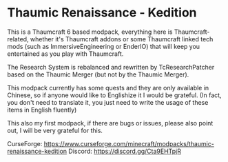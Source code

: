 Thaumic Renaissance - Kedition
==============================

This is a Thaumcraft 6 based modpack, everything here is Thaumcraft-related, 
whether it's Thaumcraft addons or some Thaumcraft linked tech mods 
(such as ImmersiveEngineering or EnderIO) that will keep you entertained as you
play with Thaumcraft.

The Research System is rebalanced and rewritten by TcResearchPatcher based on 
the Thaumic Merger (but not by the Thaumic Merger).

This modpack currently has some quests and they are only available in Chinese,
so if anyone would like to Englishize it I would be grateful.
(In fact, you don't need to translate it, you just need to write the usage of 
these items in English fluently)

This also my first modpack, if there are bugs or issues, please also point out, 
I will be very grateful for this.

CurseForge: https://www.curseforge.com/minecraft/modpacks/thaumic-renaissance-kedition
Discord: https://discord.gg/Cta9EHTpjR

